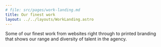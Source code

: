 ```yaml
---
# file: src/pages/work-landing.md
title: Our finest work
layout: ../../layouts/WorkLanding.astro
---
```


Some of our finest work from websites right through to printed
branding that shows our range and diversity of talent in the agency.
